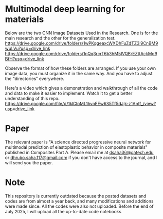 # Multimodal deep learning for materials
Below are the two CNN Image Datasets Used in the Research. One is for the main research and the other for the generalization test.
https://drive.google.com/drive/folders/1wPKqgeaxcWXDhFuZdTZ3l9CnBM9wuLVu?usp=drive_link
https://drive.google.com/drive/folders/1nQq3rcrT6b3hM5IVQBrEZttAckMd9BfH?usp=drive_link

Observe the format of how these folders are arranged. If you use your own image data, you must organize it in the same way. And you have to adjust the "directories" everywhere.

Here's a video which gives a demonstration and walkthrough of all the code and data to make it easier to implement. Watch it to get a better understanding of this repo.
https://drive.google.com/file/d/1klCIoML1hvnEEw6S5Tf5dJjk-z1Antf_/view?usp=drive_link

# Paper 
The relevant paper is "A science directed progressive neural network for multimodal prediction of elastoplastic behavior in composite materials" published in Composites Part A. Please email me at dsaha36@gatech.edu or dhrubo.saha.117@gmail.com if you don't have access to the journal, and I will send you the paper.

# Note
This repository is currently outdated because the posted datasets and codes are from almost a year back, and many modifications and additions were made since. All the codes were also not uploaded. Before the end of July 2025, I will upload all the up-to-date code notebooks. 
